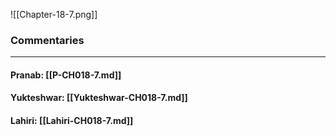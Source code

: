 ![[Chapter-18-7.png]]

### Commentaries

---

#### Pranab: [[P-CH018-7.md]]

#### Yukteshwar: [[Yukteshwar-CH018-7.md]]

#### Lahiri: [[Lahiri-CH018-7.md]]
